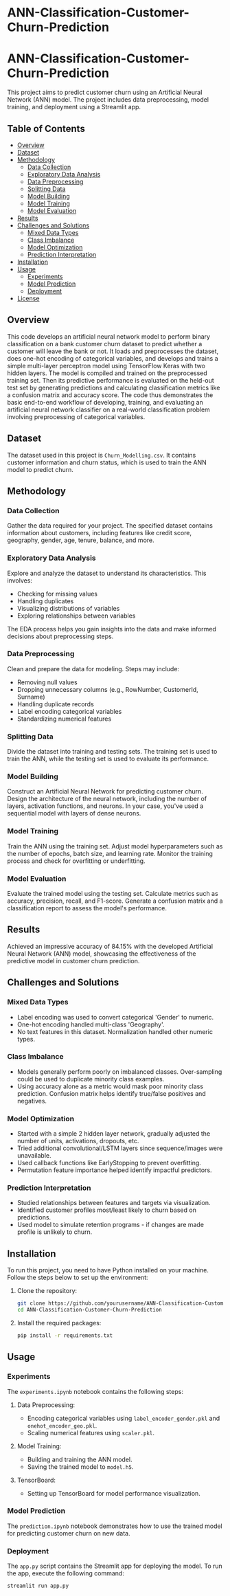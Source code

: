 # ANN-Classification-Customer-Churn-Prediction

# ANN-Classification-Customer-Churn-Prediction

This project aims to predict customer churn using an Artificial Neural Network (ANN) model. The project includes data preprocessing, model training, and deployment using a Streamlit app.

## Table of Contents
- [Overview](#overview)
- [Dataset](#dataset)
- [Methodology](#methodology)
  - [Data Collection](#data-collection)
  - [Exploratory Data Analysis](#exploratory-data-analysis)
  - [Data Preprocessing](#data-preprocessing)
  - [Splitting Data](#splitting-data)
  - [Model Building](#model-building)
  - [Model Training](#model-training)
  - [Model Evaluation](#model-evaluation)
- [Results](#results)
- [Challenges and Solutions](#challenges-and-solutions)
  - [Mixed Data Types](#mixed-data-types)
  - [Class Imbalance](#class-imbalance)
  - [Model Optimization](#model-optimization)
  - [Prediction Interpretation](#prediction-interpretation)
- [Installation](#installation)
- [Usage](#usage)
  - [Experiments](#experiments)
  - [Model Prediction](#model-prediction)
  - [Deployment](#deployment)
- [License](#license)

## Overview

This code develops an artificial neural network model to perform binary classification on a bank customer churn dataset to predict whether a customer will leave the bank or not. It loads and preprocesses the dataset, does one-hot encoding of categorical variables, and develops and trains a simple multi-layer perceptron model using TensorFlow Keras with two hidden layers. The model is compiled and trained on the preprocessed training set. Then its predictive performance is evaluated on the held-out test set by generating predictions and calculating classification metrics like a confusion matrix and accuracy score. The code thus demonstrates the basic end-to-end workflow of developing, training, and evaluating an artificial neural network classifier on a real-world classification problem involving preprocessing of categorical variables.

## Dataset

The dataset used in this project is `Churn_Modelling.csv`. It contains customer information and churn status, which is used to train the ANN model to predict churn.

## Methodology

### Data Collection

Gather the data required for your project. The specified dataset contains information about customers, including features like credit score, geography, gender, age, tenure, balance, and more.

### Exploratory Data Analysis

Explore and analyze the dataset to understand its characteristics. This involves:
- Checking for missing values
- Handling duplicates
- Visualizing distributions of variables
- Exploring relationships between variables

The EDA process helps you gain insights into the data and make informed decisions about preprocessing steps.

### Data Preprocessing

Clean and prepare the data for modeling. Steps may include:
- Removing null values
- Dropping unnecessary columns (e.g., RowNumber, CustomerId, Surname)
- Handling duplicate records
- Label encoding categorical variables
- Standardizing numerical features

### Splitting Data

Divide the dataset into training and testing sets. The training set is used to train the ANN, while the testing set is used to evaluate its performance.

### Model Building

Construct an Artificial Neural Network for predicting customer churn. Design the architecture of the neural network, including the number of layers, activation functions, and neurons. In your case, you've used a sequential model with layers of dense neurons.

### Model Training

Train the ANN using the training set. Adjust model hyperparameters such as the number of epochs, batch size, and learning rate. Monitor the training process and check for overfitting or underfitting.

### Model Evaluation

Evaluate the trained model using the testing set. Calculate metrics such as accuracy, precision, recall, and F1-score. Generate a confusion matrix and a classification report to assess the model's performance.

## Results

Achieved an impressive accuracy of 84.15% with the developed Artificial Neural Network (ANN) model, showcasing the effectiveness of the predictive model in customer churn prediction.

## Challenges and Solutions

### Mixed Data Types

- Label encoding was used to convert categorical 'Gender' to numeric.
- One-hot encoding handled multi-class 'Geography'.
- No text features in this dataset. Normalization handled other numeric types.

### Class Imbalance

- Models generally perform poorly on imbalanced classes. Over-sampling could be used to duplicate minority class examples.
- Using accuracy alone as a metric would mask poor minority class prediction. Confusion matrix helps identify true/false positives and negatives.

### Model Optimization

- Started with a simple 2 hidden layer network, gradually adjusted the number of units, activations, dropouts, etc.
- Tried additional convolutional/LSTM layers since sequence/images were unavailable.
- Used callback functions like EarlyStopping to prevent overfitting.
- Permutation feature importance helped identify impactful predictors.

### Prediction Interpretation

- Studied relationships between features and targets via visualization.
- Identified customer profiles most/least likely to churn based on predictions.
- Used model to simulate retention programs - if changes are made profile is unlikely to churn.

## Installation

To run this project, you need to have Python installed on your machine. Follow the steps below to set up the environment:

1. Clone the repository:
    ```sh
    git clone https://github.com/yourusername/ANN-Classification-Customer-Churn-Prediction.git
    cd ANN-Classification-Customer-Churn-Prediction
    ```

2. Install the required packages:
    ```sh
    pip install -r requirements.txt
    ```

## Usage

### Experiments

The `experiments.ipynb` notebook contains the following steps:

1. Data Preprocessing:
    - Encoding categorical variables using `label_encoder_gender.pkl` and `onehot_encoder_geo.pkl`.
    - Scaling numerical features using `scaler.pkl`.

2. Model Training:
    - Building and training the ANN model.
    - Saving the trained model to `model.h5`.

3. TensorBoard:
    - Setting up TensorBoard for model performance visualization.

### Model Prediction

The `prediction.ipynb` notebook demonstrates how to use the trained model for predicting customer churn on new data. 

### Deployment

The `app.py` script contains the Streamlit app for deploying the model. To run the app, execute the following command:

```sh
streamlit run app.py
